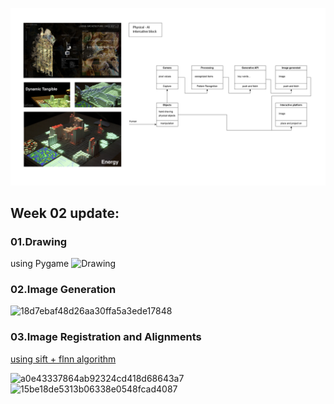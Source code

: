 ![PROJECT DIAGRAM](https://github.com/BakariSp/Creative_tech_03/blob/main/Project1/diagram/d1-01.png)


## Week 02 update:
### 01.Drawing
using Pygame
![Drawing](https://github.com/BakariSp/Creative_tech_03/assets/46394756/e7779554-bdcf-410b-8b78-f58ceb9a784c)

### 02.Image Generation
<img width="722" alt="18d7ebaf48d26aa30ffa5a3ede17848" src="https://github.com/BakariSp/Creative_tech_03/assets/46394756/9e38ba9e-7a90-4df0-be3b-bcc77c31e699">

### 03.Image Registration and Alignments
[using sift + flnn algorithm](https://docs.opencv.org/3.4/d5/d6f/tutorial_feature_flann_matcher.html)

<img width="955" alt="a0e43337864ab92324cd418d68643a7" src="https://github.com/BakariSp/Creative_tech_03/assets/46394756/fd6d3bc3-30da-495a-94cc-61e73ea6db6b">
<img width="525" alt="15be18de5313b06338e0548fcad4087" src="https://github.com/BakariSp/Creative_tech_03/assets/46394756/ed4f165f-713b-434b-88c9-1971bb37aedc">
